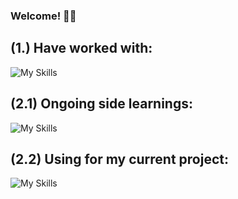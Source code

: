 ### Welcome! 👨‍💻

## (1.) Have worked with:
![My Skills](https://skills.thijs.gg/icons?i=c,java,py,postgresql,html,js,css) 

## (2.1) Ongoing side learnings:
![My Skills](https://skills.thijs.gg/icons?i=docker,bash,kali,flask,react) 

## (2.2) Using for my current project:
![My Skills](https://skills.thijs.gg/icons?i=flask,react,kali,postgresql,py,java) 



